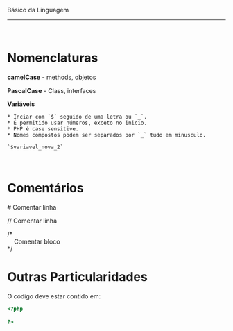 Básico da Linguagem
***
<br/>
 
# Nomenclaturas

**camelCase** - methods, objetos

**PascalCase** - Class, interfaces

**Variáveis**

    * Inciar com `$` seguido de uma letra ou `_`.
    * É permitido usar números, exceto no inicio.
    * PHP é case sensitive.
    * Nomes compostos podem ser separados por `_` tudo em minusculo.

    `$variavel_nova_2`

<br/>

# Comentários

\# Comentar linha

// Comentar linha

/*  
 &nbsp; &nbsp; Comentar bloco  
*/

# Outras Particularidades

O código deve estar contido em:

```php
<?php
    
?>
```